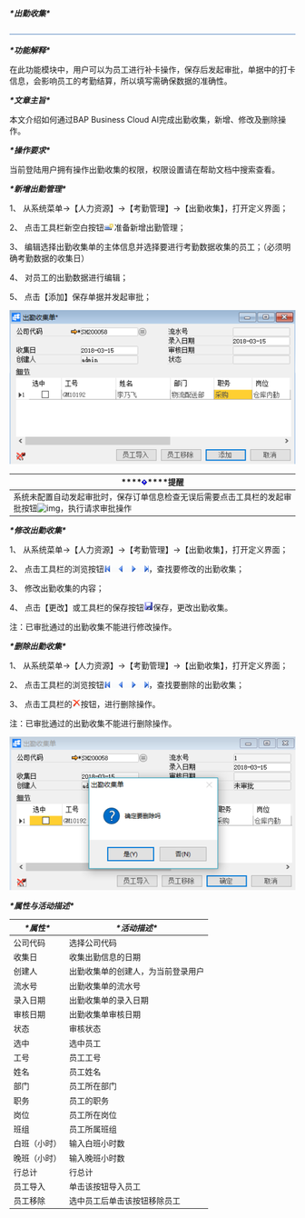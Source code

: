 ***\*出勤收集\****

![img](图片/标题.png) 

***\*功能解释\****

在此功能模块中，用户可以为员工进行补卡操作，保存后发起审批，单据中的打卡信息，会影响员工的考勤结算，所以填写需确保数据的准确性。

***\*文章主旨\****

本文介绍如何通过BAP Business Cloud AI完成出勤收集，新增、修改及删除操作。

***\*操作要求\****

当前登陆用户拥有操作出勤收集的权限，权限设置请在帮助文档中搜索查看。

***\*新增出勤管理\****

1、 从系统菜单->【人力资源】->【考勤管理】->【出勤收集】，打开定义界面；	

2、 点击工具栏新空白按钮![img](图片/新空白记录.png)准备新增出勤管理；

3、 编辑选择出勤收集单的主体信息并选择要进行考勤数据收集的员工；（必须明确考勤数据的收集日）

4、 对员工的出勤数据进行编辑；

5、 点击【添加】保存单据并发起审批；

![img](图片/出勤收集1.png) 

| ***\*![img](图片/扩展.png)\****提醒                          |
| ------------------------------------------------------------ |
| 系统未配置自动发起审批时，保存订单信息检查无误后需要点击工具栏的发起审批按钮![img](file:///C:\Users\ADMINI~1\AppData\Local\Temp\ksohtml9288\wps13.jpg)，执行请求审批操作 |

***\*修改出勤收集\****

1、 从系统菜单->【人力资源】->【考勤管理】->【出勤收集】，打开定义界面；

2、 点击工具栏的浏览按钮![img](图片/翻页.png)，查找要修改的出勤收集；

3、 修改出勤收集的内容；

4、 点击【更改】或工具栏的保存按钮![img](图片/保存.png)保存，更改出勤收集。

注：已审批通过的出勤收集不能进行修改操作。

***\*删除出勤收集\****

1、 从系统菜单->【人力资源】->【考勤管理】->【出勤收集】，打开定义界面；

2、 点击工具栏的浏览按钮![img](图片/翻页.png)，查找要删除的出勤收集；

3、 点击工具栏的![img](图片/删除.png)按钮，进行删除操作。

注：已审批通过的出勤收集不能进行删除操作。

![img](图片/出勤收集2.png) 

***\*属性与活动描述\****

| ***\*属性\**** | ***\*活动描述\****                 |
| -------------- | ---------------------------------- |
| 公司代码       | 选择公司代码                       |
| 收集日         | 收集出勤信息的日期                 |
| 创建人         | 出勤收集单的创建人，为当前登录用户 |
| 流水号         | 出勤收集单的流水号                 |
| 录入日期       | 出勤收集单的录入日期               |
| 审核日期       | 出勤收集单审核日期                 |
| 状态           | 审核状态                           |
| 选中           | 选中员工                           |
| 工号           | 员工工号                           |
| 姓名           | 员工姓名                           |
| 部门           | 员工所在部门                       |
| 职务           | 员工的职务                         |
| 岗位           | 员工所在岗位                       |
| 班组           | 员工所属班组                       |
| 白班（小时）   | 输入白班小时数                     |
| 晚班（小时）   | 输入晚班小时数                     |
| 行总计         | 行总计                             |
| 员工导入       | 单击该按钮导入员工                 |
| 员工移除       | 选中员工后单击该按钮移除员工       |

 